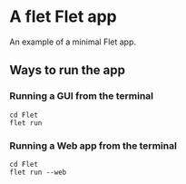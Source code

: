 # A flet Flet app

An example of a minimal Flet app.

## Ways to run the app
### Running a GUI from the terminal
```
cd Flet
flet run 
```
### Running a Web app from the terminal
```
cd Flet
flet run --web
```
